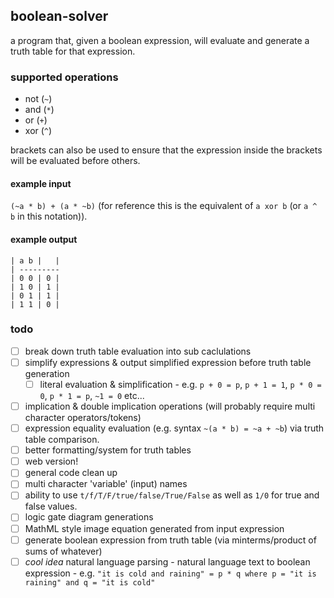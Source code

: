 ## boolean-solver
a program that, given a boolean expression, will evaluate and generate a truth table for that expression.
### supported operations
 - not (`~`)
 - and (`*`)
 - or (`+`)
 - xor (`^`)

brackets can also be used to ensure that the expression inside the brackets will be evaluated before others.

#### example input
`(~a * b) + (a * ~b)` (for reference this is the equivalent of `a xor b` (or `a ^ b` in this notation)).

#### example output
```
| a b |   |
| ---------
| 0 0 | 0 |
| 1 0 | 1 |
| 0 1 | 1 |
| 1 1 | 0 |
```

### todo
- [ ] break down truth table evaluation into sub caclulations
- [ ] simplify expressions & output simplified expression before truth table generation
  - [ ] literal evaluation & simplification - e.g. `p + 0 = p`, `p + 1 = 1`, `p * 0 = 0`, `p * 1 = p`, `~1 = 0` etc...
- [ ] implication & double implication operations (will probably require multi character operators/tokens)
- [ ] expression equality evaluation (e.g. syntax `~(a * b) = ~a + ~b`) via truth table comparison.
- [ ] better formatting/system for truth tables
- [ ] web version!
- [ ] general code clean up
- [ ] multi character 'variable' (input) names
- [ ] ability to use `t/f/T/F/true/false/True/False` as well as `1/0` for true and false values.
- [ ] logic gate diagram generations
- [ ] MathML style image equation generated from input expression
- [ ] generate boolean expression from truth table (via minterms/product of sums of whatever)
- [ ] _cool idea_ natural language parsing - natural language text to boolean expression - e.g. `"it is cold and raining" = p * q where p = "it is raining" and q = "it is cold"`
